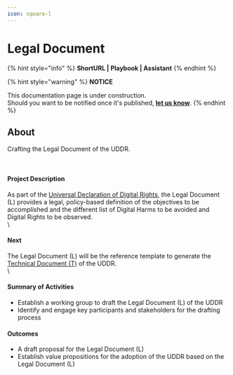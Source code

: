 ```yaml
---
icon: square-l
---
```


# Legal Document

{% hint style="info" %}
**ShortURL | Playbook | Assistant**
{% endhint %}

{% hint style="warning" %}
**NOTICE**

This documentation page is under construction.\
Should you want to be notified once it's published, [**let us know**](https://tiof.click/TIOFTarianUpdatesService).
{% endhint %}

## About

Crafting the Legal Document of the UDDR.

[\
](https://opencollective.com/uddr/projects/legal-document-l#category-ABOUT)



#### **Project Description**

As part of the [Universal Declaration of Digital Rights](https://opencollective.com/uddr), the Legal Document (L) provides a legal, policy-based definition of the objectives to be accomplished and the different list of Digital Harms to be avoided and Digital Rights to be observed.\
\


#### **Next**

The Legal Document (L) will be the reference template to generate the [Technical Document (T)](https://opencollective.com/technical-document-t) of the UDDR.\
\


#### **Summary of Activities**

* Establish a working group to draft the Legal Document (L) of the UDDR
* Identify and engage key participants and stakeholders for the drafting process

#### **Outcomes**

* A draft proposal for the Legal Document (L)
* Establish value propositions for the adoption of the UDDR based on the Legal Document (L)






